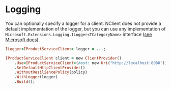 # Logging
You can optionally specify a logger for a client. NClient does not provide a default implementation of the logger, 
but you can use any implementation of `Microsoft.Extensions.Logging.ILogger<TCategoryName>` interface 
([see Microsoft docs](docs.microsoft.com/en-us/dotnet/api/microsoft.extensions.logging.ilogger-1)).

```ruby
ILogger<IProductServiceClient> logger = ...;

IProductServiceClient client = new ClientProvider()
    .Use<IProductServiceClient>(host: new Uri("http://localhost:8080"))
    .SetDefaultHttpClientProvider()
    .WithoutResiliencePolicy(policy)
    .WithLogger(logger)
    .Build();
```
